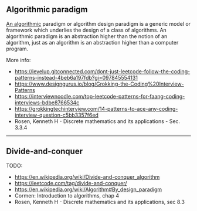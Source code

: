 ## Algorithmic paradigm

[An algorithmic][1] paradigm or algorithm design paradigm is a generic model or framework which underlies the design of a class of algorithms. An algorithmic paradigm is an abstraction higher than the notion of an algorithm, just as an algorithm is an abstraction higher than a computer program.

More info:

- https://levelup.gitconnected.com/dont-just-leetcode-follow-the-coding-patterns-instead-4beb6a197fdb?gi=097845554131
- https://www.designgurus.io/blog/Grokking-the-Coding%20Interview-Patterns
- https://interviewnoodle.com/top-leetcode-patterns-for-faang-coding-interviews-bdbe8766534c
- https://grokkingtechinterview.com/14-patterns-to-ace-any-coding-interview-question-c5bb3357f6ed
- Rosen, Kenneth H - Discrete mathematics and its applications - Sec. 3.3.4

---

## Divide-and-conquer

TODO:

- https://en.wikipedia.org/wiki/Divide-and-conquer_algorithm
- https://leetcode.com/tag/divide-and-conquer/
- https://en.wikipedia.org/wiki/Algorithm#By_design_paradigm
- Cormen: Introduction to algorithms, chap 4
- Rosen, Kenneth H - Discrete mathematics and its applications, sec 8.3

[1]: https://en.wikipedia.org/wiki/Algorithmic_paradigm

